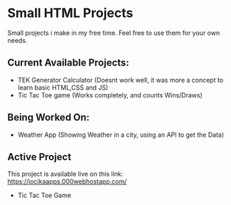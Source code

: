 # Small HTML Projects
Small projects i make in my free time. Feel free to use them for your own needs.

## Current Available Projects:
- TEK Generator Calculator (Doesnt work well, it was more a concept to learn basic HTML,CSS and JS)
- Tic Tac Toe game (Works completely, and counts Wins/Draws)

## Being Worked On:
- Weather App (Showing Weather in a city, using an API to get the Data)



## Active Project
This project is available live on this link: https://jocikaapps.000webhostapp.com/
- Tic Tac Toe Game
